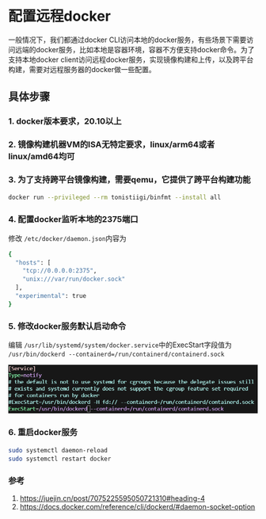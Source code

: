 # 配置远程docker

一般情况下，我们都通过docker CLI访问本地的docker服务，有些场景下需要访问远端的docker服务，比如本地是容器环境，容器不方便支持docker命令。为了支持本地docker client访问远程docker服务，实现镜像构建和上传，以及跨平台构建，需要对远程服务器的docker做一些配置。

## 具体步骤

### 1. docker版本要求，20.10以上

### 2. 镜像构建机器VM的ISA无特定要求，linux/arm64或者linux/amd64均可

### 3. 为了支持跨平台镜像构建，需要qemu，它提供了跨平台构建功能
```bash
docker run --privileged --rm tonistiigi/binfmt --install all
```

### 4. 配置docker监听本地的2375端口

修改 `/etc/docker/daemon.json`内容为
```bash
{
  "hosts": [
    "tcp://0.0.0.0:2375",
    "unix:///var/run/docker.sock"
  ],
  "experimental": true
}
```

### 5. 修改docker服务默认启动命令

编辑 `/usr/lib/systemd/system/docker.service`中的ExecStart字段值为 `/usr/bin/dockerd --containerd=/run/containerd/containerd.sock`

![Alt text](resource/docker_service.png)

### 6. 重启docker服务

```bash
sudo systemctl daemon-reload
sudo systemctl restart docker
```

### 参考

1. https://juejin.cn/post/7075225595050721310#heading-4
2. https://docs.docker.com/reference/cli/dockerd/#daemon-socket-option
